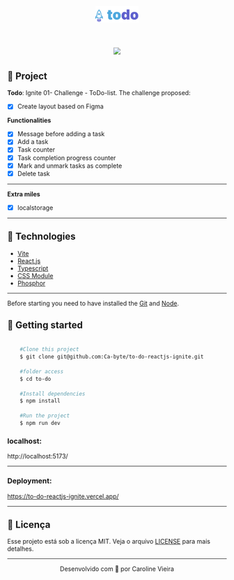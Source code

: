 <h1 align="center">
    <img src="src/assets/logo-todo.svg" width="100px"> 
</h1>

<h1 align="center">
    <img src="src/assets/to-do.gif" width="600px"> 
</h1>

## :memo: Project 
**Todo**: Ignite 01- Challenge - ToDo-list.
The challenge proposed:
- [x] Create layout based on Figma 

**Functionalities**
- [x] Message before adding a task
- [x] Add a task
- [x] Task counter
- [x] Task completion progress counter
- [x] Mark and unmark tasks as complete  
- [x] Delete task
---
**Extra miles**
- [x] localstorage
---
## :rocket: Technologies ##

- [Vite](https://vitejs.dev/)
- [React.js](https://pt-br.reactjs.org/)
- [Typescript](https://www.typescriptlang.org/)
- [CSS Module](https://github.com/css-modules/css-modules)
- [Phosphor](https://phosphoricons.com/)
---

Before starting you need to have installed the [Git](https://git-scm.com) and [Node](https://nodejs.org/en/).

## 🏁 Getting started ##

```bash

    #Clone this project
    $ git clone git@github.com:Ca-byte/to-do-reactjs-ignite.git

    #folder access
    $ cd to-do

    #Install dependencies
    $ npm install

    #Run the project
    $ npm run dev
```
### localhost:
http://localhost:5173/

---

### Deployment:
https://to-do-reactjs-ignite.vercel.app/

---
## 📝 Licença
Esse projeto está sob a licença MIT. Veja o arquivo [LICENSE](LICENSE.md) para mais detalhes.

---

<p align="center">Desenvolvido com 💜 por Caroline Vieira</p>
